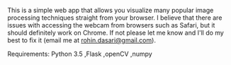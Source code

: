 This is a simple web app that allows you visualize many popular image processing
techniques straight from your browser. I believe that there are issues with 
accessing the webcam from browsers such as Safari, but it should definitely work on Chrome.
If not please let me know and I'll do my best to fix it (email me at rohin.dasari@gmail.com).

Requirements:
Python 3.5 
,Flask 
,openCV
,numpy



